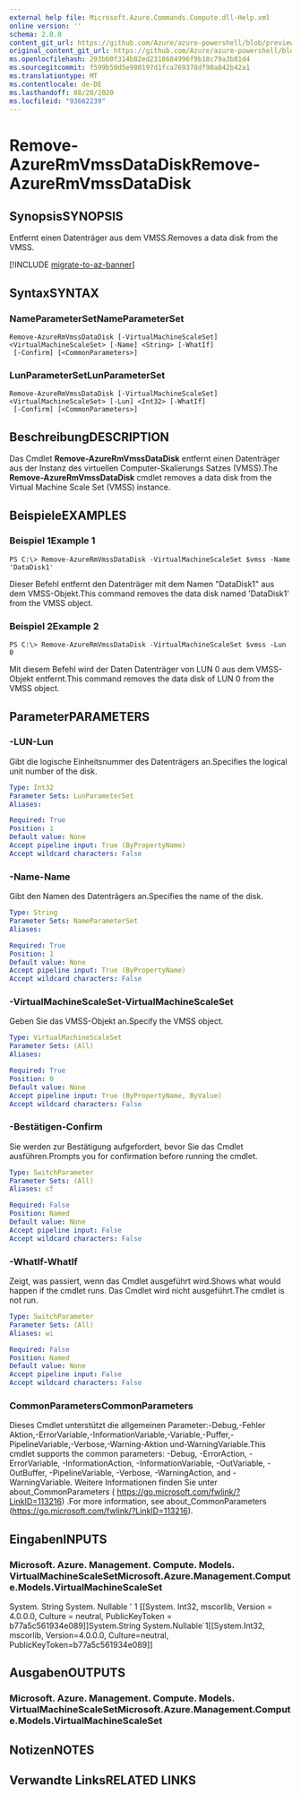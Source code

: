 ```yaml
---
external help file: Microsoft.Azure.Commands.Compute.dll-Help.xml
online version: ''
schema: 2.0.0
content_git_url: https://github.com/Azure/azure-powershell/blob/preview/src/ResourceManager/Compute/Stack/Commands.Compute/help/Remove-AzureRmVmssDataDisk.md
original_content_git_url: https://github.com/Azure/azure-powershell/blob/preview/src/ResourceManager/Compute/Stack/Commands.Compute/help/Remove-AzureRmVmssDataDisk.md
ms.openlocfilehash: 293bb0f314b82ed2318684996f9b18c79a3b81d4
ms.sourcegitcommit: f599b50d5e980197d1fca769378df90a842b42a1
ms.translationtype: MT
ms.contentlocale: de-DE
ms.lasthandoff: 08/20/2020
ms.locfileid: "93662239"
---
```

# <span data-ttu-id="8d436-101">Remove-AzureRmVmssDataDisk</span><span class="sxs-lookup"><span data-stu-id="8d436-101">Remove-AzureRmVmssDataDisk</span></span>

## <span data-ttu-id="8d436-102">Synopsis</span><span class="sxs-lookup"><span data-stu-id="8d436-102">SYNOPSIS</span></span>
<span data-ttu-id="8d436-103">Entfernt einen Datenträger aus dem VMSS.</span><span class="sxs-lookup"><span data-stu-id="8d436-103">Removes a data disk from the VMSS.</span></span>

[!INCLUDE [migrate-to-az-banner](../../includes/migrate-to-az-banner.md)]

## <span data-ttu-id="8d436-104">Syntax</span><span class="sxs-lookup"><span data-stu-id="8d436-104">SYNTAX</span></span>

### <span data-ttu-id="8d436-105">NameParameterSet</span><span class="sxs-lookup"><span data-stu-id="8d436-105">NameParameterSet</span></span>
```
Remove-AzureRmVmssDataDisk [-VirtualMachineScaleSet] <VirtualMachineScaleSet> [-Name] <String> [-WhatIf]
 [-Confirm] [<CommonParameters>]
```

### <span data-ttu-id="8d436-106">LunParameterSet</span><span class="sxs-lookup"><span data-stu-id="8d436-106">LunParameterSet</span></span>
```
Remove-AzureRmVmssDataDisk [-VirtualMachineScaleSet] <VirtualMachineScaleSet> [-Lun] <Int32> [-WhatIf]
 [-Confirm] [<CommonParameters>]
```

## <span data-ttu-id="8d436-107">Beschreibung</span><span class="sxs-lookup"><span data-stu-id="8d436-107">DESCRIPTION</span></span>
<span data-ttu-id="8d436-108">Das Cmdlet **Remove-AzureRmVmssDataDisk** entfernt einen Datenträger aus der Instanz des virtuellen Computer-Skalierungs Satzes (VMSS).</span><span class="sxs-lookup"><span data-stu-id="8d436-108">The **Remove-AzureRmVmssDataDisk** cmdlet removes a data disk from the Virtual Machine Scale Set (VMSS) instance.</span></span>

## <span data-ttu-id="8d436-109">Beispiele</span><span class="sxs-lookup"><span data-stu-id="8d436-109">EXAMPLES</span></span>

### <span data-ttu-id="8d436-110">Beispiel 1</span><span class="sxs-lookup"><span data-stu-id="8d436-110">Example 1</span></span>
```
PS C:\> Remove-AzureRmVmssDataDisk -VirtualMachineScaleSet $vmss -Name 'DataDisk1'
```

<span data-ttu-id="8d436-111">Dieser Befehl entfernt den Datenträger mit dem Namen "DataDisk1" aus dem VMSS-Objekt.</span><span class="sxs-lookup"><span data-stu-id="8d436-111">This command removes the data disk named 'DataDisk1' from the VMSS object.</span></span>

### <span data-ttu-id="8d436-112">Beispiel 2</span><span class="sxs-lookup"><span data-stu-id="8d436-112">Example 2</span></span>
```
PS C:\> Remove-AzureRmVmssDataDisk -VirtualMachineScaleSet $vmss -Lun 0
```

<span data-ttu-id="8d436-113">Mit diesem Befehl wird der Daten Datenträger von LUN 0 aus dem VMSS-Objekt entfernt.</span><span class="sxs-lookup"><span data-stu-id="8d436-113">This command removes the data disk of LUN 0 from the VMSS object.</span></span>

## <span data-ttu-id="8d436-114">Parameter</span><span class="sxs-lookup"><span data-stu-id="8d436-114">PARAMETERS</span></span>

### <span data-ttu-id="8d436-115">-LUN</span><span class="sxs-lookup"><span data-stu-id="8d436-115">-Lun</span></span>
<span data-ttu-id="8d436-116">Gibt die logische Einheitsnummer des Datenträgers an.</span><span class="sxs-lookup"><span data-stu-id="8d436-116">Specifies the logical unit number of the disk.</span></span>

```yaml
Type: Int32
Parameter Sets: LunParameterSet
Aliases: 

Required: True
Position: 1
Default value: None
Accept pipeline input: True (ByPropertyName)
Accept wildcard characters: False
```

### <span data-ttu-id="8d436-117">-Name</span><span class="sxs-lookup"><span data-stu-id="8d436-117">-Name</span></span>
<span data-ttu-id="8d436-118">Gibt den Namen des Datenträgers an.</span><span class="sxs-lookup"><span data-stu-id="8d436-118">Specifies the name of the disk.</span></span>

```yaml
Type: String
Parameter Sets: NameParameterSet
Aliases: 

Required: True
Position: 1
Default value: None
Accept pipeline input: True (ByPropertyName)
Accept wildcard characters: False
```

### <span data-ttu-id="8d436-119">-VirtualMachineScaleSet</span><span class="sxs-lookup"><span data-stu-id="8d436-119">-VirtualMachineScaleSet</span></span>
<span data-ttu-id="8d436-120">Geben Sie das VMSS-Objekt an.</span><span class="sxs-lookup"><span data-stu-id="8d436-120">Specify the VMSS object.</span></span>

```yaml
Type: VirtualMachineScaleSet
Parameter Sets: (All)
Aliases: 

Required: True
Position: 0
Default value: None
Accept pipeline input: True (ByPropertyName, ByValue)
Accept wildcard characters: False
```

### <span data-ttu-id="8d436-121">-Bestätigen</span><span class="sxs-lookup"><span data-stu-id="8d436-121">-Confirm</span></span>
<span data-ttu-id="8d436-122">Sie werden zur Bestätigung aufgefordert, bevor Sie das Cmdlet ausführen.</span><span class="sxs-lookup"><span data-stu-id="8d436-122">Prompts you for confirmation before running the cmdlet.</span></span>

```yaml
Type: SwitchParameter
Parameter Sets: (All)
Aliases: cf

Required: False
Position: Named
Default value: None
Accept pipeline input: False
Accept wildcard characters: False
```

### <span data-ttu-id="8d436-123">-WhatIf</span><span class="sxs-lookup"><span data-stu-id="8d436-123">-WhatIf</span></span>
<span data-ttu-id="8d436-124">Zeigt, was passiert, wenn das Cmdlet ausgeführt wird.</span><span class="sxs-lookup"><span data-stu-id="8d436-124">Shows what would happen if the cmdlet runs.</span></span>
<span data-ttu-id="8d436-125">Das Cmdlet wird nicht ausgeführt.</span><span class="sxs-lookup"><span data-stu-id="8d436-125">The cmdlet is not run.</span></span>

```yaml
Type: SwitchParameter
Parameter Sets: (All)
Aliases: wi

Required: False
Position: Named
Default value: None
Accept pipeline input: False
Accept wildcard characters: False
```

### <span data-ttu-id="8d436-126">CommonParameters</span><span class="sxs-lookup"><span data-stu-id="8d436-126">CommonParameters</span></span>
<span data-ttu-id="8d436-127">Dieses Cmdlet unterstützt die allgemeinen Parameter:-Debug,-Fehler Aktion,-ErrorVariable,-InformationVariable,-Variable,-Puffer,-PipelineVariable,-Verbose,-Warning-Aktion und-WarningVariable.</span><span class="sxs-lookup"><span data-stu-id="8d436-127">This cmdlet supports the common parameters: -Debug, -ErrorAction, -ErrorVariable, -InformationAction, -InformationVariable, -OutVariable, -OutBuffer, -PipelineVariable, -Verbose, -WarningAction, and -WarningVariable.</span></span> <span data-ttu-id="8d436-128">Weitere Informationen finden Sie unter about_CommonParameters ( https://go.microsoft.com/fwlink/?LinkID=113216) .</span><span class="sxs-lookup"><span data-stu-id="8d436-128">For more information, see about_CommonParameters (https://go.microsoft.com/fwlink/?LinkID=113216).</span></span>

## <span data-ttu-id="8d436-129">Eingaben</span><span class="sxs-lookup"><span data-stu-id="8d436-129">INPUTS</span></span>

### <span data-ttu-id="8d436-130">Microsoft. Azure. Management. Compute. Models. VirtualMachineScaleSet</span><span class="sxs-lookup"><span data-stu-id="8d436-130">Microsoft.Azure.Management.Compute.Models.VirtualMachineScaleSet</span></span>
<span data-ttu-id="8d436-131">System. String System. Nullable ' 1 [[System. Int32, mscorlib, Version = 4.0.0.0, Culture = neutral, PublicKeyToken = b77a5c561934e089]]</span><span class="sxs-lookup"><span data-stu-id="8d436-131">System.String System.Nullable\`1[[System.Int32, mscorlib, Version=4.0.0.0, Culture=neutral, PublicKeyToken=b77a5c561934e089]]</span></span>

## <span data-ttu-id="8d436-132">Ausgaben</span><span class="sxs-lookup"><span data-stu-id="8d436-132">OUTPUTS</span></span>

### <span data-ttu-id="8d436-133">Microsoft. Azure. Management. Compute. Models. VirtualMachineScaleSet</span><span class="sxs-lookup"><span data-stu-id="8d436-133">Microsoft.Azure.Management.Compute.Models.VirtualMachineScaleSet</span></span>

## <span data-ttu-id="8d436-134">Notizen</span><span class="sxs-lookup"><span data-stu-id="8d436-134">NOTES</span></span>

## <span data-ttu-id="8d436-135">Verwandte Links</span><span class="sxs-lookup"><span data-stu-id="8d436-135">RELATED LINKS</span></span>

